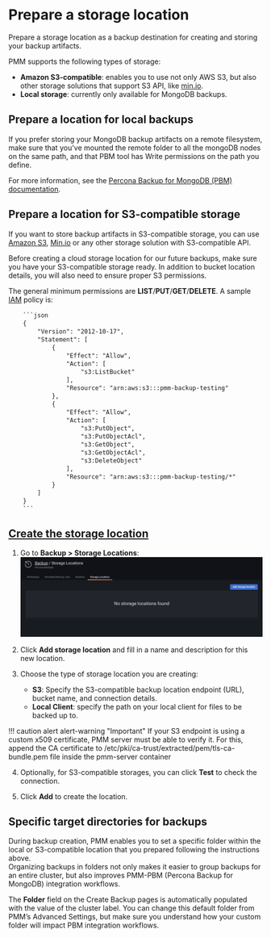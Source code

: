 # Prepare a storage location

Prepare a storage location as a backup destination for creating and storing your backup artifacts.

PMM supports the following types of storage:

- **Amazon S3-compatible**: enables you to use not only AWS S3, but also other storage solutions that support S3 API, like [min.io](https://min.io/).
- **Local storage**: currently only available for MongoDB backups.

## Prepare a location for local backups
If you prefer storing your MongoDB backup artifacts on a remote filesystem, make sure that you've mounted the remote folder to all the mongoDB nodes on the same path, and that PBM tool has Write permissions on the path you define.

For more information, see the [Percona Backup for MongoDB (PBM) documentation](https://docs.percona.com/percona-backup-mongodb/details/storage-configuration.html#remote-filesystem-server-storage).

## Prepare a location for S3-compatible storage
If you want to store backup artifacts in S3-compatible storage, you can use [Amazon S3](https://aws.amazon.com/s3/), [Min.io](https://min.io/) or any other storage solution with S3-compatible API.

Before creating a cloud storage location for our future backups, make sure you have your S3-compatible storage ready. In addition to bucket location details, you will also need to ensure proper S3 permissions.

The general minimum permissions are **LIST**/**PUT**/**GET**/**DELETE**.
A sample [IAM](https://aws.amazon.com/iam/) policy is:

        ```json
        {
            "Version": "2012-10-17",
            "Statement": [
                {
                    "Effect": "Allow",
                    "Action": [
                        "s3:ListBucket"
                    ],
                    "Resource": "arn:aws:s3:::pmm-backup-testing"
                },
                {
                    "Effect": "Allow",
                    "Action": [
                        "s3:PutObject",
                        "s3:PutObjectAcl",
                        "s3:GetObject",
                        "s3:GetObjectAcl",
                        "s3:DeleteObject"
                    ],
                    "Resource": "arn:aws:s3:::pmm-backup-testing/*"
                }
            ]
        }
        ```
   
## [Create the storage location](#create-a-storage-location)

1. Go to **Backup > Storage Locations**:
    ![!](../../_images/PMM_Backup_Management.jpg)

2. Click **Add storage location** and fill in a name and description for this new location.
3. Choose the type of storage location you are creating:
     - **S3**: Specify the S3-compatible backup location endpoint (URL), bucket name, and connection details.
     - **Local Client**: specify the path on your local client for files to be backed up to.

!!! caution alert alert-warning "Important"
    If your S3 endpoint is using a custom x509 certificate, PMM server must be able to verify it. For this, append the CA certificate to /etc/pki/ca-trust/extracted/pem/tls-ca-bundle.pem file inside the pmm-server container

4. Optionally, for S3-compatible storages, you can click **Test** to check the connection.
   
5. Click **Add** to create the location.

## Specific target directories for backups

During backup creation, PMM enables you to set a specific folder within the local or S3-compatible location that you prepared following the instructions above.  
Organizing backups in folders not only makes it easier to group backups for an entire cluster, but also improves PMM-PBM (Percona Backup for MongoDB) integration workflows. 

The **Folder** field on the Create Backup pages is automatically populated with the value of the cluster label. You can change this default folder from PMM’s Advanced Settings, but make sure you understand how your custom folder will impact PBM integration workflows.
